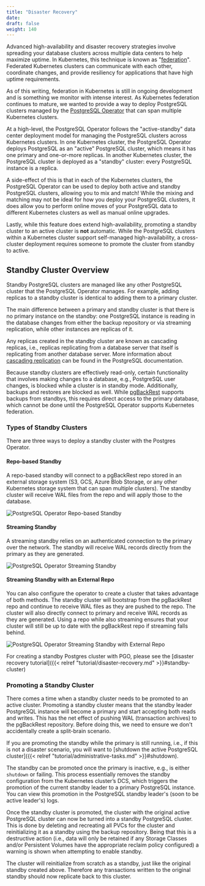 ```yaml
---
title: "Disaster Recovery"
date:
draft: false
weight: 140
---
```


Advanced high-availability and disaster recovery strategies involve spreading
your database clusters across multiple data centers to help maximize uptime.
In Kubernetes, this technique is known as "[federation](https://en.wikipedia.org/wiki/Federation_(information_technology))".
Federated Kubernetes clusters can communicate with each other,
coordinate changes, and provide resiliency for applications that have high
uptime requirements.

As of this writing, federation in Kubernetes is still in ongoing development
and is something we monitor with intense interest. As Kubernetes federation
continues to mature, we wanted to provide a way to deploy PostgreSQL clusters
managed by the [PostgreSQL Operator](https://www.crunchydata.com/developers/download-postgres/containers/postgres-operator)
that can span multiple Kubernetes clusters.

At a high-level, the PostgreSQL Operator follows the "active-standby" data
center deployment model for managing the PostgreSQL clusters across Kubernetes
clusters. In one Kubernetes cluster, the PostgreSQL Operator deploys PostgreSQL as an
"active" PostgreSQL cluster, which means it has one primary and one-or-more
replicas. In another Kubernetes cluster, the PostgreSQL cluster is deployed as
a "standby" cluster: every PostgreSQL instance is a replica.

A side-effect of this is that in each of the Kubernetes clusters, the PostgreSQL
Operator can be used to deploy both active and standby PostgreSQL clusters,
allowing you to mix and match! While the mixing and matching may not be ideal for
how you deploy your PostgreSQL clusters, it does allow you to perform online
moves of your PostgreSQL data to different Kubernetes clusters as well as manual
online upgrades.

Lastly, while this feature does extend high-availability, promoting a standby
cluster to an active cluster is **not** automatic. While the PostgreSQL clusters
within a Kubernetes cluster support self-managed high-availability, a
cross-cluster deployment requires someone to promote the cluster
from standby to active.

## Standby Cluster Overview

Standby PostgreSQL clusters are managed like any other PostgreSQL cluster that the PostgreSQL
Operator manages. For example, adding replicas to a standby cluster is identical to adding them to a
primary cluster.

The main difference between a primary and standby cluster is that there is no primary instance on
the standby: one PostgreSQL instance is reading in the database changes from either the backup
repository or via streaming replication, while other instances are replicas of it.

Any replicas created in the standby cluster are known as cascading replicas, i.e., replicas
replicating from a database server that itself is replicating from another database server. More
information about [cascading replication](https://www.postgresql.org/docs/current/warm-standby.html#CASCADING-REPLICATION)
can be found in the PostgreSQL documentation.

Because standby clusters are effectively read-only, certain functionality
that involves making changes to a database, e.g., PostgreSQL user changes, is
blocked while a cluster is in standby mode. Additionally, backups and restores
are blocked as well. While [pgBackRest](https://pgbackrest.org/) supports
backups from standbys, this requires direct access to the primary database,
which cannot be done until the PostgreSQL Operator supports Kubernetes
federation.

### Types of Standby Clusters
There are three ways to deploy a standby cluster with the Postgres Operator.

#### Repo-based Standby

A repo-based standby will connect to a pgBackRest repo stored in an external storage system
(S3, GCS, Azure Blob Storage, or any other Kubernetes storage system that can span multiple
clusters). The standby cluster will receive WAL files from the repo and will apply those to the
database.

![PostgreSQL Operator Repo-based Standby](/images/repo-based-standby.png)

#### Streaming Standby

A streaming standby relies on an authenticated connection to the primary over the network. The
standby will receive WAL records directly from the primary as they are generated.

![PostgreSQL Operator Streaming Standby](/images/streaming-standby.png)

#### Streaming Standby with an External Repo

You can also configure the operator to create a cluster that takes advantage of both methods. The
standby cluster will bootstrap from the pgBackRest repo and continue to receive WAL files as they
are pushed to the repo. The cluster will also directly connect to primary and receive WAL records
as they are generated. Using a repo while also streaming ensures that your cluster will still be up
to date with the pgBackRest repo if streaming falls behind.

![PostgreSQL Operator Streaming Standby with External Repo](/images/streaming-standby-external-repo.png)

For creating a standby Postgres cluster with PGO, please see the [disaster recovery tutorial]({{< relref "tutorial/disaster-recovery.md" >}}#standby-cluster)

### Promoting a Standby Cluster

There comes a time when a standby cluster needs to be promoted to an active cluster. Promoting a
standby cluster means that the standby leader PostgreSQL instance will become a primary and start
accepting both reads and writes. This has the net effect of pushing WAL (transaction archives) to
the pgBackRest repository. Before doing this, we need to ensure we don't accidentally create a split-brain
scenario.

If you are promoting the standby while the primary is still running, i.e., if this is not a disaster
scenario, you will want to [shutdown the active PostgreSQL cluster]({{< relref "tutorial/administrative-tasks.md" >}}#shutdown).

The standby can be promoted once the primary is inactive, e.g., is either `shutdown` or failing.
This process essentially removes the standby configuration from the Kubernetes cluster’s DCS, which
triggers the promotion of the current standby leader to a primary PostgreSQL instance. You can view
this promotion in the PostgreSQL standby leader's (soon to be active leader's) logs.

Once the standby cluster is promoted, the cluster with the original active
PostgreSQL cluster can now be turned into a standby PostgreSQL cluster. This is
done by deleting and recreating all PVCs for the cluster and reinitializing it
as a standby using the backup repository. Being that this is a destructive action
(i.e., data will only be retained if any Storage Classes and/or Persistent
Volumes have the appropriate reclaim policy configured) a warning is shown
when attempting to enable standby.

The cluster will reinitialize from scratch as a standby, just
like the original standby created above. Therefore any transactions
written to the original standby should now replicate back to this cluster.
